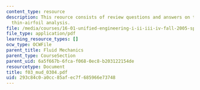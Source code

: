 ```yaml
---
content_type: resource
description: This reource consists of review questions and answers on the topic of
  thin-airfoil analysis.
file: /media/courses/16-01-unified-engineering-i-ii-iii-iv-fall-2005-spring-2006/293c84c0a0cc85afec7f685966e73748_f03_mud_0304.pdf
file_type: application/pdf
learning_resource_types: []
ocw_type: OCWFile
parent_title: Fluid Mechanics
parent_type: CourseSection
parent_uid: 6a5f667b-6fca-f068-0ec8-b203122154de
resourcetype: Document
title: f03_mud_0304.pdf
uid: 293c84c0-a0cc-85af-ec7f-685966e73748
---
```

